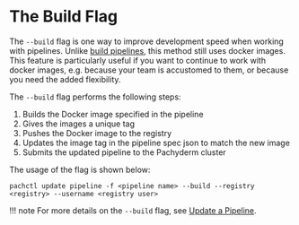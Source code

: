 # The Build Flag

The `--build` flag is one way to improve development speed when working with pipelines. Unlike [build pipelines](build-pipelines.md), this method still uses docker images. This feature is particularly useful if you want to continue to work with docker images, e.g. because your team is accustomed to them, or because you need the added flexibility.

The `--build` flag performs the following steps:

1. Builds the Docker image specified in the pipeline
1. Gives the images a unique tag
1. Pushes the Docker image to the registry
1. Updates the image tag in the pipeline spec json to match the new image
1. Submits the updated pipeline to the Pachyderm cluster

The usage of the flag is shown below:

   ```shell
   pachctl update pipeline -f <pipeline name> --build --registry <registry> --username <registry user>
   ```

!!! note
      For more details on the `--build` flag, see [Update a Pipeline](../../pipeline-operations/updating_pipelines/#update-the-code-in-a-pipeline).
